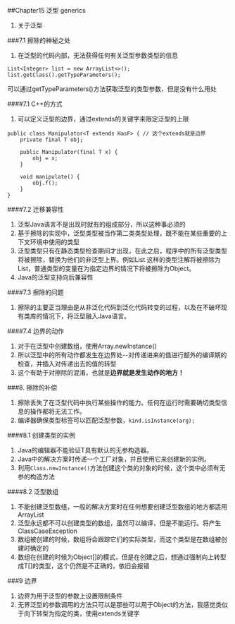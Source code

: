 ##Chapter15 泛型 generics
1. 关于泛型

###7.1 擦除的神秘之处
1. 在泛型的代码内部，无法获得任何有关泛型参数类型的信息

```
List<Integer> list = new ArrayList<>();
list.getClass().getTypeParameters();
```
可以通过getTypeParameters()方法获取泛型的类型参数，但是没有什么用处

####7.1 C++的方式
1. 可以定义泛型的边界，通过extends的关键字来限定泛型的上限

```
public class Manipulator<T extends HasF> { // 这个extends就是边界
	private final T obj;

	public Manipulator(final T x) {
		obj = x;
	}

	void manipulate() {
		obj.f();
	}
}
```

####7.2 迁移兼容性
1. 泛型Java语言不是出现时就有的组成部分，所以这种事必须的
2. 基于擦除的实现中，泛型类型被当作第二类类型处理，既不能在某些重要的上下文环境中使用的类型
3. 泛型类型只有在静态类型检查期间才出现，在此之后，程序中的所有泛型类型将被擦除，替换为他们的非泛型上界。例如List<T> 这样的类型注解将被擦除为List，普通类型的变量在为指定边界的情况下将被擦除为Object。
4. Java的泛型支持向后兼容性

####7.3 擦除的问题
1. 擦除的主要正当理由是从非泛化代码到泛化代码转变的过程，以及在不破坏现有类库的情况下，将泛型融入Java语言。


####7.4 边界的动作
1. 对于在泛型中创建数组，使用Array.newInstance()
2. 所以泛型中的所有动作都发生在边界处--对传递进来的值进行额外的编译期的检查，并插入对传递出去的值的转型
3. 这个有助于对擦除的混淆，也就是**边界就是发生动作的地方！**

###8. 擦除的补偿
1. 擦除丢失了在泛型代码中执行某些操作的能力。任何在运行时需要确切类型信息的操作都将无法工作。
2. 编译器确保类型标签可以匹配泛型参数，`kind.isInstance(arg);`

####8.1 创建类型的实例

1. Java的编辑器不能验证T具有默认的无参构造器。
2. Java中的解决方案时传递一个工厂对象，并且使用它来创建新的实例。
3. 利用`Class.newInstance()`方法创建这个类的对象的时候，这个类中必须有无参的构造方法

####8.2 泛型数组
1. 不能创建泛型数组，一般的解决方案时在任何想要创建泛型数组的地方都适用ArrayList
2. 泛型永远都不可以创建类型的数组，虽然可以编译，但是不能运行。将产生ClassCaseException
3. 数组被创建的时候，数组将会跟踪它们的实际类型，而这个类型是在数组被创建时确定的
4. 数组在创建的时候为Object[]的模式，但是在创建之后，想通过强制向上转型成T[]的类型，这个仍然是不正确的，依旧会报错


###9 边界
1. 边界为用于泛型的参数上设置限制条件
2. 无界泛型的参数调用的方法只可以是那些可以用于Object的方法，我感觉类似于向下转型为指定的类，使用extends关键字

























